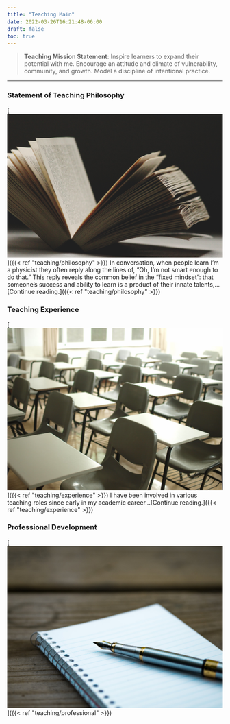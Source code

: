```yaml
---
title: "Teaching Main"
date: 2022-03-26T16:21:48-06:00
draft: false
toc: true
---
```


> **Teaching Mission Statement**: Inspire learners to expand their potential with me. Encourage an attitude and climate of vulnerability, community, and growth. Model a discipline of intentional practice.
___

<!--
[**Statement of Teaching Philosophy**]({{< ref "teaching/philosophy" >}})
[![Open Book](open_book.jpg)]({{< ref "teaching/philosophy" >}})
-->

### Statement of Teaching Philosophy
[![Open Book](open_book.jpg)]({{< ref "teaching/philosophy" >}})
In conversation, when people learn I’m a physicist they often reply along the lines of, “Oh, I’m not smart enough to do that.” This reply reveals the common belief in the “fixed mindset”: that someone’s success and ability to learn is a product of their innate talents,...[Continue reading.]({{< ref "teaching/philosophy" >}})

### Teaching Experience
[![Desks](desks.jpg)]({{< ref "teaching/experience" >}})
I have been involved in various teaching roles since early in my academic career...[Continue reading.]({{< ref "teaching/experience" >}})


### Professional Development
[![Pen and Notebook](pen_notebook.jpg)]({{< ref "teaching/professional" >}})